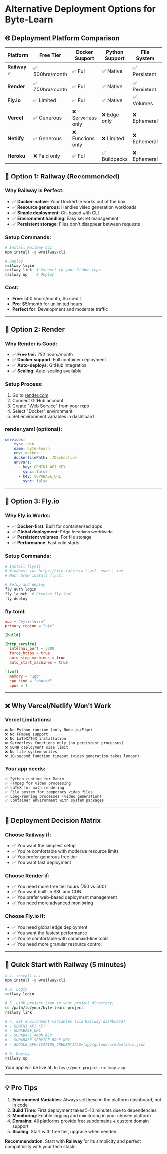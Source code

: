 # Alternative Deployment Options for Byte-Learn

## 🌐 Deployment Platform Comparison

| Platform | Free Tier | Docker Support | Python Support | File System | Best For |
|----------|-----------|----------------|----------------|-------------|----------|
| **Railway** ⭐ | ✅ 500hrs/month | ✅ Full | ✅ Native | ✅ Persistent | **Your Project** |
| **Render** | ✅ 750hrs/month | ✅ Full | ✅ Native | ✅ Persistent | Full-stack apps |
| **Fly.io** | ✅ Limited | ✅ Full | ✅ Native | ✅ Volumes | Docker-first |
| **Vercel** | ✅ Generous | ❌ Serverless only | ❌ Edge only | ❌ Ephemeral | Static/JAMstack |
| **Netlify** | ✅ Generous | ❌ Functions only | ❌ Limited | ❌ Ephemeral | Static sites |
| **Heroku** | ❌ Paid only | ✅ Full | ✅ Buildpacks | ❌ Ephemeral | Legacy apps |

## 🥇 **Option 1: Railway (Recommended)**

### Why Railway is Perfect:
- ✅ **Docker-native**: Your Dockerfile works out of the box
- ✅ **Resource generous**: Handles video generation workloads
- ✅ **Simple deployment**: Git-based with CLI
- ✅ **Environment handling**: Easy secret management
- ✅ **Persistent storage**: Files don't disappear between requests

### Setup Commands:
```bash
# Install Railway CLI
npm install -g @railway/cli

# Deploy
railway login
railway link  # Connect to your GitHub repo
railway up    # Deploy
```

### Cost: 
- **Free**: 500 hours/month, $5 credit
- **Pro**: $5/month for unlimited hours
- **Perfect for**: Development and moderate traffic

---

## 🥈 **Option 2: Render**

### Why Render is Good:
- ✅ **Free tier**: 750 hours/month
- ✅ **Docker support**: Full container deployment
- ✅ **Auto-deploys**: GitHub integration
- ✅ **Scaling**: Auto-scaling available

### Setup Process:
1. Go to [render.com](https://render.com)
2. Connect GitHub account
3. Create "Web Service" from your repo
4. Select "Docker" environment
5. Set environment variables in dashboard

### render.yaml (optional):
```yaml
services:
  - type: web
    name: byte-learn
    env: docker
    dockerfilePath: ./Dockerfile
    envVars:
      - key: GEMINI_API_KEY
        sync: false
      - key: SUPABASE_URL
        sync: false
```

---

## 🥉 **Option 3: Fly.io**

### Why Fly.io Works:
- ✅ **Docker-first**: Built for containerized apps
- ✅ **Global deployment**: Edge locations worldwide
- ✅ **Persistent volumes**: For file storage
- ✅ **Performance**: Fast cold starts

### Setup Commands:
```bash
# Install flyctl
# Windows: iwr https://fly.io/install.ps1 -useb | iex
# Mac: brew install flyctl

# Setup and deploy
fly auth login
fly launch  # Creates fly.toml
fly deploy
```

### fly.toml:
```toml
app = "byte-learn"
primary_region = "sjc"

[build]

[http_service]
  internal_port = 3000
  force_https = true
  auto_stop_machines = true
  auto_start_machines = true

[[vm]]
  memory = "1gb"
  cpu_kind = "shared"
  cpus = 1
```

---

## ❌ **Why Vercel/Netlify Won't Work**

### Vercel Limitations:
```
❌ No Python runtime (only Node.js/Edge)
❌ No FFmpeg support
❌ No LaTeX/TeX installation
❌ Serverless functions only (no persistent processes)
❌ 50MB deployment size limit
❌ No file system writes
❌ 10-second function timeout (video generation takes longer)
```

### Your app needs:
```
✅ Python runtime for Manim
✅ FFmpeg for video processing  
✅ LaTeX for math rendering
✅ File system for temporary video files
✅ Long-running processes (video generation)
✅ Container environment with system packages
```

---

## 🎯 **Deployment Decision Matrix**

### Choose Railway if:
- ✅ You want the simplest setup
- ✅ You're comfortable with moderate resource limits
- ✅ You prefer generous free tier
- ✅ You want fast deployment

### Choose Render if:
- ✅ You need more free tier hours (750 vs 500)
- ✅ You want built-in SSL and CDN
- ✅ You prefer web-based deployment management
- ✅ You need more advanced monitoring

### Choose Fly.io if:
- ✅ You need global edge deployment
- ✅ You want the fastest performance
- ✅ You're comfortable with command-line tools
- ✅ You need more granular resource control

---

## 🚀 **Quick Start with Railway (5 minutes)**

```bash
# 1. Install CLI
npm install -g @railway/cli

# 2. Login
railway login

# 3. Link project (run in your project directory)
cd /path/to/your/byte-learn-project
railway link

# 4. Set environment variables (via Railway dashboard)
# - GEMINI_API_KEY
# - SUPABASE_URL  
# - SUPABASE_ANON_KEY
# - SUPABASE_SERVICE_ROLE_KEY
# - GOOGLE_APPLICATION_CREDENTIALS=/app/gcloud-credentials.json

# 5. Deploy
railway up
```

Your app will be live at: `https://your-project.railway.app`

---

## 💡 **Pro Tips**

1. **Environment Variables**: Always set these in the platform dashboard, not in code
2. **Build Time**: First deployment takes 5-10 minutes due to dependencies
3. **Monitoring**: Enable logging and monitoring in your chosen platform  
4. **Domains**: All platforms provide free subdomains + custom domain support
5. **Scaling**: Start with free tier, upgrade when needed

**Recommendation**: Start with **Railway** for its simplicity and perfect compatibility with your tech stack!
